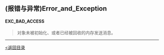 ## (报错与异常)Error_and_Exception

#### EXC_BAD_ACCESS
> 对象未被初始化、或者已经被回收的内存发送消息。







---

[<返回目录](https://weadar.github.io/index)
